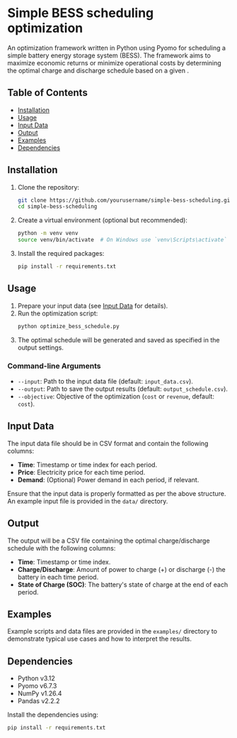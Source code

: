 # Simple BESS scheduling optimization

An optimization framework written in Python using Pyomo for scheduling a simple battery energy storage system (BESS). The framework aims to maximize economic returns or minimize operational costs by determining the optimal charge and discharge schedule based on a given .

## Table of Contents
- [Installation](#installation)
- [Usage](#usage)
- [Input Data](#input-data)
- [Output](#output)
- [Examples](#examples)
- [Dependencies](#dependencies)



## Installation

1. Clone the repository:
    ```bash
    git clone https://github.com/yourusername/simple-bess-scheduling.git
    cd simple-bess-scheduling
    ```

2. Create a virtual environment (optional but recommended):
    ```bash
    python -m venv venv
    source venv/bin/activate  # On Windows use `venv\Scripts\activate`
    ```

3. Install the required packages:
    ```bash
    pip install -r requirements.txt
    ```

## Usage

1. Prepare your input data (see [Input Data](#input-data) for details).
2. Run the optimization script:
    ```bash
    python optimize_bess_schedule.py
    ```
3. The optimal schedule will be generated and saved as specified in the output settings.

### Command-line Arguments

- `--input`: Path to the input data file (default: `input_data.csv`).
- `--output`: Path to save the output results (default: `output_schedule.csv`).
- `--objective`: Objective of the optimization (`cost` or `revenue`, default: `cost`).

## Input Data

The input data file should be in CSV format and contain the following columns:
- **Time**: Timestamp or time index for each period.
- **Price**: Electricity price for each time period.
- **Demand**: (Optional) Power demand in each period, if relevant.

Ensure that the input data is properly formatted as per the above structure. An example input file is provided in the `data/` directory.

## Output

The output will be a CSV file containing the optimal charge/discharge schedule with the following columns:
- **Time**: Timestamp or time index.
- **Charge/Discharge**: Amount of power to charge (+) or discharge (-) the battery in each time period.
- **State of Charge (SOC)**: The battery's state of charge at the end of each period.

## Examples

Example scripts and data files are provided in the `examples/` directory to demonstrate typical use cases and how to interpret the results.

## Dependencies

- Python v3.12
- Pyomo v6.7.3
- NumPy v1.26.4
- Pandas v2.2.2

Install the dependencies using:
```bash
pip install -r requirements.txt